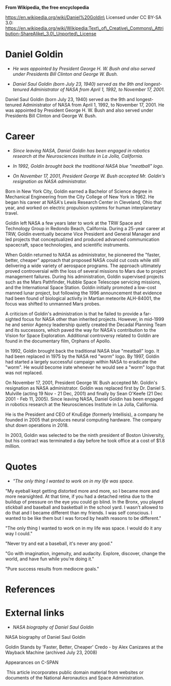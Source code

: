 **From Wikipedia, the free encyclopedia**

https://en.wikipedia.org/wiki/Daniel%20Goldin\
Licensed under CC BY-SA 3.0:\
https://en.wikipedia.org/wiki/Wikipedia:Text\_of\_Creative\_Commons\_Attribution-ShareAlike\_3.0\_Unported\_License

Daniel Goldin
=============

-   *He was appointed by President George H. W. Bush and also served
    under Presidents Bill Clinton and George W. Bush.*

-   *Daniel Saul Goldin (born July 23, 1940) served as the 9th and
    longest-tenured Administrator of NASA from April 1, 1992, to
    November 17, 2001.*

Daniel Saul Goldin (born July 23, 1940) served as the 9th and
longest-tenured Administrator of NASA from April 1, 1992, to November
17, 2001. He was appointed by President George H. W. Bush and also
served under Presidents Bill Clinton and George W. Bush.

Career
======

-   *Since leaving NASA, Daniel Goldin has been engaged in robotics
    research at the Neurosciences Institute in La Jolla, California.*

-   *In 1992, Goldin brought back the traditional NASA blue "meatball"
    logo.*

-   *On November 17, 2001, President George W. Bush accepted Mr.
    Goldin's resignation as NASA administrator.*

Born in New York City, Goldin earned a Bachelor of Science degree in
Mechanical Engineering from the City College of New York in 1962. He
began his career at NASA's Lewis Research Center in Cleveland, Ohio that
year, and worked on electric propulsion systems for human interplanetary
travel.

Goldin left NASA a few years later to work at the TRW Space and
Technology Group in Redondo Beach, California. During a 25-year career
at TRW, Goldin eventually became Vice President and General Manager and
led projects that conceptualized and produced advanced communication
spacecraft, space technologies, and scientific instruments.

When Goldin returned to NASA as administrator, he pioneered the "faster,
better, cheaper" approach that proposed NASA could cut costs while still
delivering a wide variety of aerospace programs. The approach ultimately
proved controversial with the loss of several missions to Mars due to
project management failures. During his administration, Goldin
supervised projects such as the Mars Pathfinder, Hubble Space Telescope
servicing missions, and the International Space Station. Goldin
initially promoted a low-cost manned lunar project, but following the
1996 announcement that evidence had been found of biological activity in
Martian meteorite ALH-84001, the focus was shifted to unmanned Mars
probes.

A criticism of Goldin's administration is that he failed to provide a
far-sighted focus for NASA other than inherited projects. However, in
mid-1999 he and senior Agency leadership quietly created the Decadal
Planning Team and its successors, which paved the way for NASA's
contribution to the Vision for Space Exploration. Additional controversy
related to Goldin are found in the documentary film, Orphans of Apollo.

In 1992, Goldin brought back the traditional NASA blue "meatball" logo.
It had been replaced in 1975 by the NASA red "worm" logo. By 1997,
Goldin had started a largely successful campaign within NASA to
eradicate the "worm". He would become irate whenever he would see a
"worm" logo that was not replaced.

On November 17, 2001, President George W. Bush accepted Mr. Goldin's
resignation as NASA administrator. Goldin was replaced first by Dr.
Daniel S. Mulville (acting 19 Nov - 21 Dec, 2001) and finally by Sean
O'Keefe (21 Dec 2001 - Feb 11, 2005). Since leaving NASA, Daniel Goldin
has been engaged in robotics research at the Neurosciences Institute in
La Jolla, California.

He is the President and CEO of KnuEdge (formerly Intellisis), a company
he founded in 2005 that produces neural computing hardware. The company
shut down operations in 2018.

In 2003, Goldin was selected to be the ninth president of Boston
University, but his contract was terminated a day before he took office
at a cost of \$1.8 million.

Quotes
======

-   *"The only thing I wanted to work on in my life was space.*

"My eyeball kept getting distorted more and more, so I became more and
more nearsighted. At that time, if you had a detached retina due to the
buildup of pressure on the eye you could go blind. In the Bronx, you
played stickball and baseball and basketball in the school yard. I
wasn't allowed to do that and I became different than my friends. I was
self conscious. I wanted to be like them but I was forced by health
reasons to be different."

"The only thing I wanted to work on in my life was space. I would do it
any way I could."

"Never try and eat a baseball, it's never any good."

"Go with imagination, ingenuity, and audacity. Explore, discover, change
the world, and have fun while you're doing it."

"Pure success results from mediocre goals."

References
==========

External links
==============

-   *NASA biography of Daniel Saul Goldin*

NASA biography of Daniel Saul Goldin

Goldin Stands by 'Faster, Better, Cheaper' Credo - by Alex Canizares at
the Wayback Machine (archived July 23, 2008)

Appearances on C-SPAN

 This article incorporates public domain material from websites or
documents of the National Aeronautics and Space Administration.
